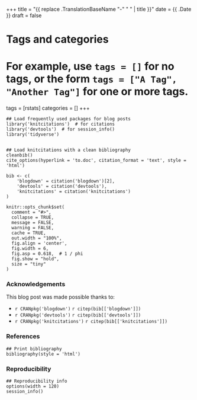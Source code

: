 +++
title = "{{ replace .TranslationBaseName "-" " " | title }}"
date = {{ .Date }}
draft = false

# Tags and categories
# For example, use `tags = []` for no tags, or the form `tags = ["A Tag", "Another Tag"]` for one or more tags.
tags = [rstats]
categories = []
+++


```{r setup, echo = FALSE, message = FALSE, warning = FALSE}
## Load frequently used packages for blog posts
library('knitcitations')  # for citations
library('devtools')  # for session_info()
library('tidyverse')


## Load knitcitations with a clean bibliography
cleanbib()
cite_options(hyperlink = 'to.doc', citation_format = 'text', style = 'html')

bib <- c(
    'blogdown' = citation('blogdown')[2],
    'devtools' = citation('devtools'),
    'knitcitations' = citation('knitcitations')
)
```


```{r knitr-setup, echo = FALSE}
knitr::opts_chunk$set(
  comment = "#>",
  collapse = TRUE,
  message = FALSE,
  warning = FALSE,
  cache = TRUE,
  out.width = "100%",
  fig.align = 'center',
  fig.width = 6,
  fig.asp = 0.618,  # 1 / phi
  fig.show = "hold",
  size = "tiny"
)
```






### Acknowledgements


This blog post was made possible thanks to:

* `r CRANpkg('blogdown')` `r citep(bib[['blogdown']])`
* `r CRANpkg('devtools')` `r citep(bib[['devtools']])`
* `r CRANpkg('knitcitations')` `r citep(bib[['knitcitations']])`





### References

```{r bibliography, results = 'asis', echo = FALSE, cache = FALSE}
## Print bibliography
bibliography(style = 'html')
```




### Reproducibility

```{r reproducibility, echo = FALSE}
## Reproducibility info
options(width = 120)
session_info()
```
